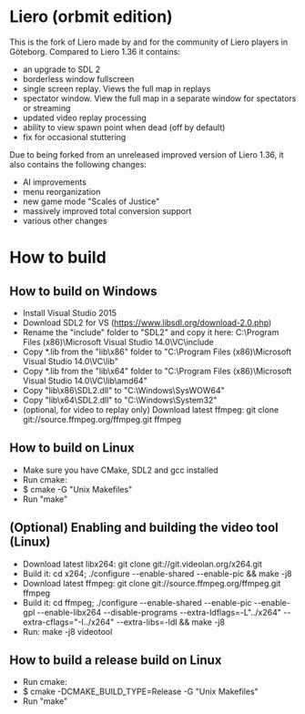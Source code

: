 Liero (orbmit edition)
========================

This is the fork of Liero made by and for the community of Liero players in
Göteborg. Compared to Liero 1.36 it contains:
- an upgrade to SDL 2
- borderless window fullscreen
- single screen replay. Views the full map in replays
- spectator window. View the full map in a separate window for spectators or streaming
- updated video replay processing
- ability to view spawn point when dead (off by default)
- fix for occasional stuttering

Due to being forked from an unreleased improved version of Liero 1.36, it also
contains the following changes:
- AI improvements
- menu reorganization
- new game mode "Scales of Justice"
- massively improved total conversion support
- various other changes

How to build
============

How to build on Windows
-----------------------

* Install Visual Studio 2015
* Download SDL2 for VS (https://www.libsdl.org/download-2.0.php)
* Rename the "include" folder to "SDL2" and copy it here:
C:\Program Files (x86)\Microsoft Visual Studio 14.0\VC\include
* Copy *.lib from the "lib\x86" folder to "C:\Program Files (x86)\Microsoft Visual Studio 14.0\VC\lib"
* Copy *.lib from the "lib\x64" folder to "C:\Program Files (x86)\Microsoft Visual Studio 14.0\VC\lib\amd64"
* Copy "lib\x86\SDL2.dll" to "C:\Windows\SysWOW64"
* Copy "lib\x64\SDL2.dll" to "C:\Windows\System32"
* (optional, for video to replay only) Download latest ffmpeg: git clone git://source.ffmpeg.org/ffmpeg.git ffmpeg

How to build on Linux
---------------------
* Make sure you have CMake, SDL2 and gcc installed
* Run cmake:
* $ cmake -G "Unix Makefiles"
* Run "make"

(Optional) Enabling and building the video tool (Linux)
-------------------------------
* Download latest libx264: git clone git://git.videolan.org/x264.git
* Build it: cd x264; ./configure --enable-shared --enable-pic && make -j8
* Download latest ffmpeg: git clone git://source.ffmpeg.org/ffmpeg.git ffmpeg
* Build it: cd ffmpeg; ./configure --enable-shared --enable-pic --enable-gpl --enable-libx264 --disable-programs --extra-ldflags=-L"../x264" --extra-cflags="-I../x264" --extra-libs=-ldl && make -j8
* Run: make -j8 videotool

How to build a release build on Linux
---------------------
* Run cmake:
* $ cmake -DCMAKE_BUILD_TYPE=Release -G "Unix Makefiles"
* Run "make"
